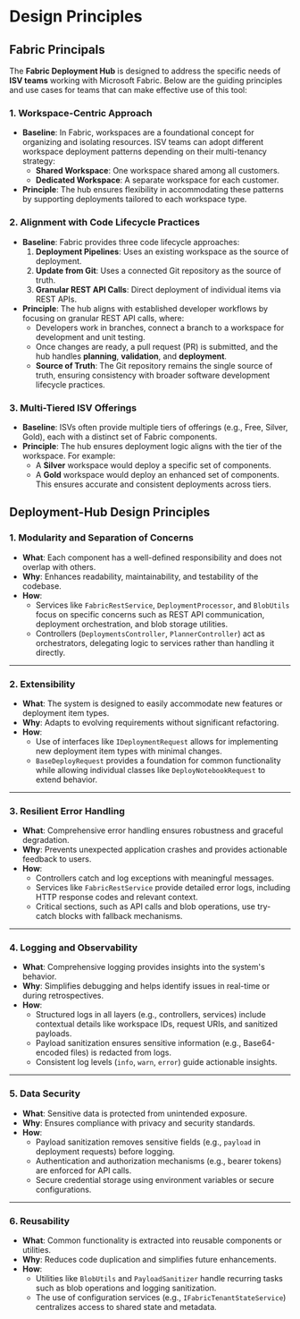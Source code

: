 # Design Principles

## **Fabric Principals**

The **Fabric Deployment Hub** is designed to address the specific needs of **ISV teams** working with Microsoft Fabric. Below are the guiding principles and use cases for teams that can make effective use of this tool:


### **1. Workspace-Centric Approach**

- **Baseline**: In Fabric, workspaces are a foundational concept for organizing and isolating resources. ISV teams can adopt different workspace deployment patterns depending on their multi-tenancy strategy:
  - **Shared Workspace**: One workspace shared among all customers.
  - **Dedicated Workspace**: A separate workspace for each customer.
- **Principle**: The hub ensures flexibility in accommodating these patterns by supporting deployments tailored to each workspace type.

### **2. Alignment with Code Lifecycle Practices**

- **Baseline**: Fabric provides three code lifecycle approaches:
  1. **Deployment Pipelines**: Uses an existing workspace as the source of deployment.
  2. **Update from Git**: Uses a connected Git repository as the source of truth.
  3. **Granular REST API Calls**: Direct deployment of individual items via REST APIs.
- **Principle**: The hub aligns with established developer workflows by focusing on granular REST API calls, where:
  - Developers work in branches, connect a branch to a workspace for development and unit testing.
  - Once changes are ready, a pull request (PR) is submitted, and the hub handles **planning**, **validation**, and **deployment**.
  - **Source of Truth**: The Git repository remains the single source of truth, ensuring consistency with broader software development lifecycle practices.

### **3. Multi-Tiered ISV Offerings**

- **Baseline**: ISVs often provide multiple tiers of offerings (e.g., Free, Silver, Gold), each with a distinct set of Fabric components.
- **Principle**: The hub ensures deployment logic aligns with the tier of the workspace. For example:
  - A **Silver** workspace would deploy a specific set of components.
  - A **Gold** workspace would deploy an enhanced set of components.
  This ensures accurate and consistent deployments across tiers.

## **Deployment-Hub Design Principles**

### 1. Modularity and Separation of Concerns
- **What**: Each component has a well-defined responsibility and does not overlap with others.
- **Why**: Enhances readability, maintainability, and testability of the codebase.
- **How**:
  - Services like `FabricRestService`, `DeploymentProcessor`, and `BlobUtils` focus on specific concerns such as REST API communication, deployment orchestration, and blob storage utilities.
  - Controllers (`DeploymentsController`, `PlannerController`) act as orchestrators, delegating logic to services rather than handling it directly.

---

### 2. Extensibility
- **What**: The system is designed to easily accommodate new features or deployment item types.
- **Why**: Adapts to evolving requirements without significant refactoring.
- **How**:
  - Use of interfaces like `IDeploymentRequest` allows for implementing new deployment item types with minimal changes.
  - `BaseDeployRequest` provides a foundation for common functionality while allowing individual classes like `DeployNotebookRequest` to extend behavior.

---

### 3. Resilient Error Handling
- **What**: Comprehensive error handling ensures robustness and graceful degradation.
- **Why**: Prevents unexpected application crashes and provides actionable feedback to users.
- **How**:
  - Controllers catch and log exceptions with meaningful messages.
  - Services like `FabricRestService` provide detailed error logs, including HTTP response codes and relevant context.
  - Critical sections, such as API calls and blob operations, use try-catch blocks with fallback mechanisms.

---

### 4. Logging and Observability
- **What**: Comprehensive logging provides insights into the system's behavior.
- **Why**: Simplifies debugging and helps identify issues in real-time or during retrospectives.
- **How**:
  - Structured logs in all layers (e.g., controllers, services) include contextual details like workspace IDs, request URIs, and sanitized payloads.
  - Payload sanitization ensures sensitive information (e.g., Base64-encoded files) is redacted from logs.
  - Consistent log levels (`info`, `warn`, `error`) guide actionable insights.

---

### 5. Data Security
- **What**: Sensitive data is protected from unintended exposure.
- **Why**: Ensures compliance with privacy and security standards.
- **How**:
  - Payload sanitization removes sensitive fields (e.g., `payload` in deployment requests) before logging.
  - Authentication and authorization mechanisms (e.g., bearer tokens) are enforced for API calls.
  - Secure credential storage using environment variables or secure configurations.

---

### 6. Reusability
- **What**: Common functionality is extracted into reusable components or utilities.
- **Why**: Reduces code duplication and simplifies future enhancements.
- **How**:
  - Utilities like `BlobUtils` and `PayloadSanitizer` handle recurring tasks such as blob operations and logging sanitization.
  - The use of configuration services (e.g., `IFabricTenantStateService`) centralizes access to shared state and metadata.
